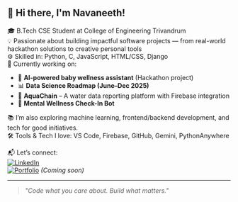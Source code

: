 ## 👋 Hi there, I'm Navaneeth!

🎓 B.Tech CSE Student at College of Engineering Trivandrum  
💡 Passionate about building impactful software projects — from real-world hackathon solutions to creative personal tools  
⚙️ Skilled in: Python, C, JavaScript, HTML/CSS, Django  
🚀 Currently working on:  
- 🔬 **AI-powered baby wellness assistant** (Hackathon project)  
- 📊 **Data Science Roadmap (June–Dec 2025)**  
- 🌊 **AquaChain** – A water data reporting platform with Firebase integration  
- 🤖 **Mental Wellness Check-In Bot**  

📚 I’m also exploring machine learning, frontend/backend development, and tech for good initiatives.  
🛠️ Tools & Tech I love: VS Code, Firebase, GitHub, Gemini, PythonAnywhere

📬 Let’s connect:  
[![LinkedIn](https://img.shields.io/badge/LinkedIn-blue?style=flat&logo=linkedin)](https://www.linkedin.com/in/navaneeth-xxxxx)  
[![Portfolio](https://img.shields.io/badge/Portfolio-lightgrey?style=flat&logo=google-chrome)](https://your-portfolio-link.com) *(Coming soon)*

---

> _"Code what you care about. Build what matters."_  
